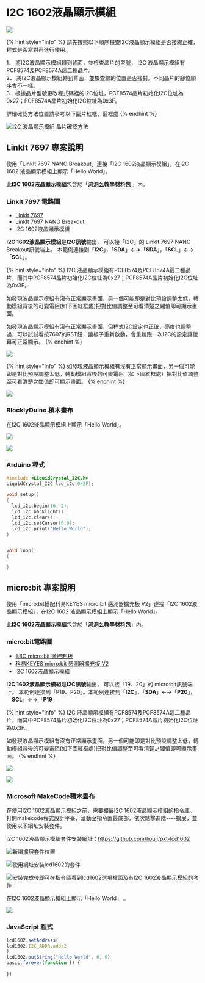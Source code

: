 # I2C 1602液晶顯示模組

![](../../.gitbook/assets/linkit7697_i2c1602_00.png)

{% hint style="info" %}
請先按照以下順序檢查I2C液晶顯示模組是否接線正確，程式是否寫對再進行使用。

1． 將I2C液晶顯示模組轉到背面，並檢查晶片的型號， I2C 液晶顯示模組有PCF8574及PCF8574A這二種晶片。  
2． 將I2C液晶顯示模組轉到背面，並檢查線的位置是否接對。不同晶片的腳位順序會不一樣。  
3．根據晶片型號更改程式碼裡的I2C位址，PCF8574晶片初始化I2C位址為0x27；PCF8574A晶片初始化I2C位址為0x3F。

詳細確認方法位置請參考以下圖片紅框、藍框處
{% endhint %}

![I2C &#x6DB2;&#x6676;&#x986F;&#x793A;&#x6A21;&#x7D44; &#x6676;&#x7247;&#x78BA;&#x8A8D;&#x65B9;&#x6CD5;](../../.gitbook/assets/image%20%281%29.png)

## LinkIt 7697 專案說明

使用「LinkIt 7697 NANO Breakout」連接「I2C 1602液晶顯示模組」，在I2C 1602 液晶顯示模組上顯示「Hello World」。

此**I2C 1602液晶顯示模組**包含於「[**洞洞么教學材料包**](https://www.robotkingdom.com.tw/product/rk-education-kit-001/) 」內。

### LinkIt 7697 電路圖

* [LinkIt 7697](https://www.robotkingdom.com.tw/product/linkit-7697/)
* LinkIt 7697 NANO Breakout
* I2C 1602液晶顯示模組

**I2C 1602液晶顯示模組**是**I2C訊號**輸出， 可以接「I2C」的 LinkIt 7697 NANO Breakout訊號端上。 本範例連接到「**I2C**」，「**SDA**」**←→**「**SDA**」，「**SCL**」**←→**「**SCL**」。

{% hint style="info" %}
I2C 液晶顯示模組有PCF8574及PCF8574A這二種晶片，而其中PCF8574晶片初始化I2C位址為0x27；PCF8574A晶片初始化I2C位址為0x3F。

如發現液晶顯示模組有沒有正常顯示畫面，另一個可能即是對比預設調整太低，轉動模組背後的可變電阻\(如下圖紅框處\)把對比值調整至可看清楚之閥值即可顯示畫面。  
  
如發現液晶顯示模組有沒有正常顯示畫面，但程式I2C設定也正確，亮度也調整過，可以試試看按7697的RST鈕，讓板子重新啟動，會重新跑一次I2C的設定讓螢幕可正常顯示。
{% endhint %}

![](../../.gitbook/assets/7697lcd.png)

{% hint style="info" %}
如發現液晶顯示模組有沒有正常顯示畫面，另一個可能即是對比預設調整太低，轉動模組背後的可變電阻（如下圖紅框處）把對比值調整至可看清楚之閾值即可顯示畫面。
{% endhint %}

![](../../.gitbook/assets/lcd-bei-mian.jpg)

### BlocklyDuino 積木畫布

在I2C 1602液晶顯示模組上顯示「Hello World」。

![](../../.gitbook/assets/linkit7697_i2c1602_02.png)

![](../../.gitbook/assets/linkit7697_i2c1602_03.jpg)

### Arduino 程式

```c
#include <LiquidCrystal_I2C.h>
LiquidCrystal_I2C lcd_i2c(0x3F);

void setup()
{
  lcd_i2c.begin(16, 2);
  lcd_i2c.backlight();
  lcd_i2c.clear();
  lcd_i2c.setCursor(0,0);
  lcd_i2c.print("Hello World");
}


void loop()
{

}
```

## micro:bit 專案說明

使用「micro:bit搭配科易KEYES micro:bit 感測器擴充板 V2」連接「I2C 1602液晶顯示模組」，在I2C 1602 液晶顯示模組上顯示「Hello World」。

此**I2C 1602液晶顯示模組**包含於「[**洞洞么教學材料包**](https://www.robotkingdom.com.tw/product/rk-education-kit-001/)」內。

### micro:bit電路圖

* [BBC micro:bit 微控制板  ](https://www.robotkingdom.com.tw/product/bbc-microbit-1/)
* [科易KEYES micro:bit 感測器擴充板 V2  ](https://www.robotkingdom.com.tw/product/keyes-microbit-sensor-breakout-v2/)
* I2C 1602液晶顯示模組

**I2C 1602液晶顯示模組**是**I2C訊號**輸出， 可以接「19、20」的 micro:bit訊號端上。 本範例連接到「P19、P20」。本範例連接到「**I2C**」，「**SDA**」←→「**P20**」，「**SCL**」←→「**P19**」

{% hint style="info" %}
I2C 液晶顯示模組有PCF8574及PCF8574A這二種晶片，而其中PCF8574晶片初始化I2C位址為0x27；PCF8574A晶片初始化I2C位址為0x3F。

如發現液晶顯示模組有沒有正常顯示畫面，另一個可能即是對比預設調整太低，轉動模組背後的可變電阻\(如下圖紅框處\)把對比值調整至可看清楚之閥值即可顯示畫面。
{% endhint %}

![](../../.gitbook/assets/microbitlcd.png)

![](../../.gitbook/assets/lcd-bei-mian.jpg)

### Microsoft MakeCode積木畫布

在使用I2C 1602液晶顯示模組之前，需要擴展I2C 1602液晶顯示模組的指令庫。打開makecode程式設計平臺，滾動至指令區最底部，依次點擊進階----擴展，並使用以下網址安裝套件。

I2C 1602液晶顯示模組套件安裝網址：[https://github.com/lioujj/pxt-lcd1602](https://github.com/lioujj/pxt-lcd1602)

![&#x65B0;&#x589E;&#x64F4;&#x5C55;&#x5957;&#x4EF6;&#x4F4D;&#x7F6E;](../../.gitbook/assets/02%20%288%29%20%282%29.jpg)

![&#x4F7F;&#x7528;&#x7DB2;&#x5740;&#x5B89;&#x88DD;lcd1602&#x7684;&#x5957;&#x4EF6;](../../.gitbook/assets/03%20%281%29.jpg)

![&#x5B89;&#x88DD;&#x5B8C;&#x6210;&#x5F8C;&#x5373;&#x53EF;&#x5728;&#x6307;&#x4EE4;&#x5340;&#x770B;&#x5230;lcd1602&#x9078;&#x9805;&#x88E1;&#x9762;&#x53CA;&#x6709;I2C 1602&#x6DB2;&#x6676;&#x986F;&#x793A;&#x6A21;&#x7D44;&#x7684;&#x5957;&#x4EF6;](../../.gitbook/assets/04.jpg)

在I2C 1602液晶顯示模組上顯示「Hello World」 。

![](../../.gitbook/assets/05%20%281%29.JPG)

### JavaScript 程式

```javascript
lcd1602.setAddress(
lcd1602.I2C_ADDR.addr2
)
lcd1602.putString("Hello World", 0, 0)
basic.forever(function () {
    
})
```

